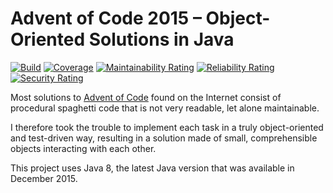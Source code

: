 # Advent of Code 2015 – Object-Oriented Solutions in Java

[![Build](https://github.com/SvenWoltmann/advent-of-code-2015/actions/workflows/build.yml/badge.svg)](https://github.com/SvenWoltmann/advent-of-code-2015/actions/workflows/build.yml)
[![Coverage](https://sonarcloud.io/api/project_badges/measure?project=SvenWoltmann_advent-of-code-2015&metric=coverage)](https://sonarcloud.io/dashboard?id=SvenWoltmann_advent-of-code-2015)
[![Maintainability Rating](https://sonarcloud.io/api/project_badges/measure?project=SvenWoltmann_advent-of-code-2015&metric=sqale_rating)](https://sonarcloud.io/dashboard?id=SvenWoltmann_advent-of-code-2015)
[![Reliability Rating](https://sonarcloud.io/api/project_badges/measure?project=SvenWoltmann_advent-of-code-2015&metric=reliability_rating)](https://sonarcloud.io/dashboard?id=SvenWoltmann_advent-of-code-2015)
[![Security Rating](https://sonarcloud.io/api/project_badges/measure?project=SvenWoltmann_advent-of-code-2015&metric=security_rating)](https://sonarcloud.io/dashboard?id=SvenWoltmann_advent-of-code-2015)

Most solutions to [Advent of Code](https://adventofcode.com/2015/) found on the Internet consist of procedural spaghetti code that is not very readable, let alone maintainable.

I therefore took the trouble to implement each task in a truly object-oriented and test-driven way, resulting in a solution made of small, comprehensible objects interacting with each other.

This project uses Java 8, the latest Java version that was available in December 2015.
